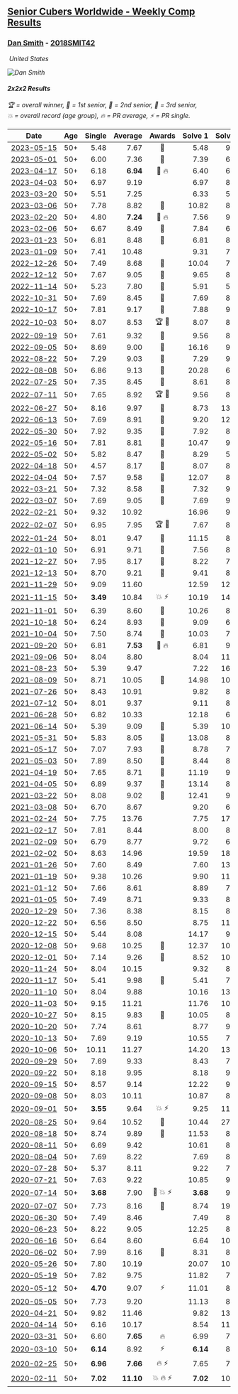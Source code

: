 <style>table {white-space: nowrap;}</style>
<link rel="stylesheet" type="text/css" href="/scw-comp/css/flags.css" />

## [Senior Cubers Worldwide - Weekly Comp Results](/scw-comp/results/)
### [Dan Smith](README.md) - [2018SMIT42](https://www.worldcubeassociation.org/persons/2018SMIT42?event=222)

<i class="flag flag-US" />&nbsp;United States

![Dan Smith](1678150280.jpg)

#### 2x2x2 Results

<span style="white-space: nowrap;">🏆 = overall winner</span>, <span style="white-space: nowrap;">🥇 = 1st senior</span>, <span style="white-space: nowrap;">🥈 = 2nd senior</span>, <span style="white-space: nowrap;">🥉 = 3rd senior</span>, <span style="white-space: nowrap;">💥 = overall record (age group)</span>, <span style="white-space: nowrap;">🔥 = PR average</span>, <span style="white-space: nowrap;">⚡ = PR single</span>.

| Date | Age | Single | Average | Awards | Solve 1 | Solve 2 | Solve 3 | Solve 4 | Solve 5 | Video |
| :--: | :--: | --: | --: | :--: | --: | --: | --: | --: | --: | :-- |
| [2023-05-15](../../results/2023-05-15/222.md) | 50+ | 5.48 | 7.67 | 🥈 | 5.48 | 9.76 | 5.98 | 8.91 | 8.11 | [Desktop](https://www.facebook.com/events/751816416413742/permalink/766104888318228) / [Mobile](https://m.facebook.com/events/751816416413742?view=permalink&id=766104888318228) |
| [2023-05-01](../../results/2023-05-01/222.md) | 50+ | 6.00 | 7.36 | 🥉 | 7.39 | 6.00 | 8.42 | 6.47 | 8.22 | [Desktop](https://www.facebook.com/events/751816416413742/permalink/759626742299376) / [Mobile](https://m.facebook.com/events/751816416413742?view=permalink&id=759626742299376) |
| [2023-04-17](../../results/2023-04-17/222.md) | 50+ | 6.18 | **6.94** | 🥉 🔥 | 6.40 | 6.18 | 8.06 | 9.24 | 6.36 | [Desktop](https://www.facebook.com/events/786804792820217/permalink/790393379128025) / [Mobile](https://m.facebook.com/events/786804792820217?view=permalink&id=790393379128025) |
| [2023-04-03](../../results/2023-04-03/222.md) | 50+ | 6.97 | 9.19 |  | 6.97 | 8.09 | 10.65 | 8.91 | 10.56 | [Desktop](https://www.facebook.com/events/542929047949179/permalink/548884737353610) / [Mobile](https://m.facebook.com/events/542929047949179?view=permalink&id=548884737353610) |
| [2023-03-20](../../results/2023-03-20/222.md) | 50+ | 5.51 | 7.25 |  | 6.33 | 5.51 | 8.98 | 8.54 | 6.89 | [Desktop](https://www.facebook.com/events/241366535002371/permalink/247262191079472) / [Mobile](https://m.facebook.com/events/241366535002371?view=permalink&id=247262191079472) |
| [2023-03-06](../../results/2023-03-06/222.md) | 50+ | 7.78 | 8.82 | 🥉 | 10.82 | 8.47 | 8.58 | 7.78 | 9.42 | [Desktop](https://www.facebook.com/events/229553919432988/permalink/233593172362396) / [Mobile](https://m.facebook.com/events/229553919432988?view=permalink&id=233593172362396) |
| [2023-02-20](../../results/2023-02-20/222.md) | 50+ | 4.80 | **7.24** | 🥇 🔥 | 7.56 | 9.26 | 4.89 | 10.78 | 4.80 | [Desktop](https://www.facebook.com/events/569225115154363/permalink/574398044637070) / [Mobile](https://m.facebook.com/events/569225115154363?view=permalink&id=574398044637070) |
| [2023-02-06](../../results/2023-02-06/222.md) | 50+ | 6.67 | 8.49 | 🥈 | 7.84 | 6.67 | 18.17 | 8.03 | 9.61 | [Desktop](https://www.facebook.com/events/592410912725072/permalink/599435548689275) / [Mobile](https://m.facebook.com/events/592410912725072?view=permalink&id=599435548689275) |
| [2023-01-23](../../results/2023-01-23/222.md) | 50+ | 6.81 | 8.48 | 🥈 | 6.81 | 8.33 | 8.92 | 8.97 | 8.19 | [Desktop](https://www.facebook.com/events/492735749600024/permalink/500786915461574) / [Mobile](https://m.facebook.com/events/492735749600024?view=permalink&id=500786915461574) |
| [2023-01-09](../../results/2023-01-09/222.md) | 50+ | 7.41 | 10.48 |  | 9.31 | 7.41 | 10.39 | 14.49 | 11.73 | [Desktop](https://www.facebook.com/events/4054783058080417/permalink/4061260254099364) / [Mobile](https://m.facebook.com/events/4054783058080417?view=permalink&id=4061260254099364) |
| [2022-12-26](../../results/2022-12-26/222.md) | 50+ | 7.49 | 8.68 | 🥉 | 10.04 | 7.49 | 7.60 | 9.83 | 8.61 | [Desktop](https://www.facebook.com/events/563573978559176/permalink/571258567790717) / [Mobile](https://m.facebook.com/events/563573978559176?view=permalink&id=571258567790717) |
| [2022-12-12](../../results/2022-12-12/222.md) | 50+ | 7.67 | 9.05 | 🥉 | 9.65 | 8.38 | 9.13 | 12.06 | 7.67 | [Desktop](https://www.facebook.com/events/1541409726309933/permalink/1562821384168767) / [Mobile](https://m.facebook.com/events/1541409726309933?view=permalink&id=1562821384168767) |
| [2022-11-14](../../results/2022-11-14/222.md) | 50+ | 5.23 | 7.80 | 🥇 | 5.91 | 5.23 | 18.80 | 9.33 | 8.16 | [Desktop](https://www.facebook.com/events/536496438309051/permalink/555082016450493) / [Mobile](https://m.facebook.com/events/536496438309051?view=permalink&id=555082016450493) |
| [2022-10-31](../../results/2022-10-31/222.md) | 50+ | 7.69 | 8.45 | 🥈 | 7.69 | 8.93 | 9.28 | 8.64 | 7.78 | [Desktop](https://www.facebook.com/events/536496438309051/permalink/540049357953759) / [Mobile](https://m.facebook.com/events/536496438309051?view=permalink&id=540049357953759) |
| [2022-10-17](../../results/2022-10-17/222.md) | 50+ | 7.81 | 9.17 | 🥈 | 7.88 | 9.07 | 7.81 | 15.08 | 10.56 | [Desktop](https://www.facebook.com/events/1113163972925182/permalink/1133045607603685) / [Mobile](https://m.facebook.com/events/1113163972925182?view=permalink&id=1133045607603685) |
| [2022-10-03](../../results/2022-10-03/222.md) | 50+ | 8.07 | 8.53 | 🏆 🥇 | 8.07 | 8.14 | 8.66 | 9.45 | 8.80 | [Desktop](https://www.facebook.com/events/1113163972925182/permalink/1123557638552482) / [Mobile](https://m.facebook.com/events/1113163972925182?view=permalink&id=1123557638552482) |
| [2022-09-19](../../results/2022-09-19/222.md) | 50+ | 7.61 | 9.32 | 🥈 | 9.56 | 8.37 | 10.14 | 7.61 | 10.02 | [Desktop](https://www.facebook.com/events/400132442274991/permalink/404665611821674) / [Mobile](https://m.facebook.com/events/400132442274991?view=permalink&id=404665611821674) |
| [2022-09-05](../../results/2022-09-05/222.md) | 50+ | 8.69 | 9.00 | 🥇 | 16.16 | 9.53 | 8.69 | 8.70 | 8.77 | [Desktop](https://www.facebook.com/events/865213714460720/permalink/866733184308773) / [Mobile](https://m.facebook.com/events/865213714460720?view=permalink&id=866733184308773) |
| [2022-08-22](../../results/2022-08-22/222.md) | 50+ | 7.29 | 9.03 | 🥉 | 7.29 | 9.22 | 10.08 | 9.60 | 8.28 | [Desktop](https://www.facebook.com/events/1050714292295463/permalink/1057863608247198) / [Mobile](https://m.facebook.com/events/1050714292295463?view=permalink&id=1057863608247198) |
| [2022-08-08](../../results/2022-08-08/222.md) | 50+ | 6.86 | 9.13 | 🥈 | 20.28 | 6.86 | 8.55 | 9.63 | 9.22 | [Desktop](https://www.facebook.com/events/825089031814345/permalink/827256258264289) / [Mobile](https://m.facebook.com/events/825089031814345?view=permalink&id=827256258264289) |
| [2022-07-25](../../results/2022-07-25/222.md) | 50+ | 7.35 | 8.45 | 🥉 | 8.61 | 8.23 | 8.52 | 8.66 | 7.35 | [Desktop](https://www.facebook.com/events/735191414262810/permalink/742305443551407) / [Mobile](https://m.facebook.com/events/735191414262810?view=permalink&id=742305443551407) |
| [2022-07-11](../../results/2022-07-11/222.md) | 50+ | 7.65 | 8.92 | 🏆 🥇 | 9.56 | 8.75 | 9.13 | 8.89 | 7.65 | [Desktop](https://www.facebook.com/events/1078979143022877/permalink/1088263122094479) / [Mobile](https://m.facebook.com/events/1078979143022877?view=permalink&id=1088263122094479) |
| [2022-06-27](../../results/2022-06-27/222.md) | 50+ | 8.16 | 9.97 | 🥈 | 8.73 | 13.75 | 8.16 | 10.32 | 10.87 | [Desktop](https://www.facebook.com/events/442599294039591/permalink/450597203239800) / [Mobile](https://m.facebook.com/events/442599294039591?view=permalink&id=450597203239800) |
| [2022-06-13](../../results/2022-06-13/222.md) | 50+ | 7.69 | 8.91 | 🥉 | 9.20 | 12.34 | 8.92 | 8.60 | 7.69 | [Desktop](https://www.facebook.com/events/1292279001590904/permalink/1300187590800045) / [Mobile](https://m.facebook.com/events/1292279001590904?view=permalink&id=1300187590800045) |
| [2022-05-30](../../results/2022-05-30/222.md) | 50+ | 7.92 | 9.35 | 🥈 | 7.92 | 8.70 | 13.44 | 9.50 | 9.84 | [Desktop](https://www.facebook.com/events/378345394109427/permalink/385911100019523) / [Mobile](https://m.facebook.com/events/378345394109427?view=permalink&id=385911100019523) |
| [2022-05-16](../../results/2022-05-16/222.md) | 50+ | 7.81 | 8.81 | 🥈 | 10.47 | 9.79 | 8.16 | 7.81 | 8.49 | [Desktop](https://www.facebook.com/events/359265572736727/permalink/367419885254629) / [Mobile](https://m.facebook.com/events/359265572736727?view=permalink&id=367419885254629) |
| [2022-05-02](../../results/2022-05-02/222.md) | 50+ | 5.82 | 8.47 | 🥉 | 8.29 | 5.82 | 8.18 | 8.95 | 11.90 | [Desktop](https://www.facebook.com/events/5764445473571551/permalink/5800167613332670) / [Mobile](https://m.facebook.com/events/5764445473571551?view=permalink&id=5800167613332670) |
| [2022-04-18](../../results/2022-04-18/222.md) | 50+ | 4.57 | 8.17 | 🥇 | 8.07 | 8.23 | 10.42 | 8.21 | 4.57 | [Desktop](https://www.facebook.com/events/558832345492635/permalink/562722535103616) / [Mobile](https://m.facebook.com/events/558832345492635?view=permalink&id=562722535103616) |
| [2022-04-04](../../results/2022-04-04/222.md) | 50+ | 7.57 | 9.58 | 🥉 | 12.07 | 8.30 | 11.13 | 9.32 | 7.57 | [Desktop](https://www.facebook.com/events/655069328915915/permalink/663065878116260) / [Mobile](https://m.facebook.com/events/655069328915915?view=permalink&id=663065878116260) |
| [2022-03-21](../../results/2022-03-21/222.md) | 50+ | 7.32 | 8.58 | 🥈 | 7.32 | 9.52 | 8.48 | 9.09 | 8.16 | [Desktop](https://www.facebook.com/events/1418360898645376/permalink/1428074901007309) / [Mobile](https://m.facebook.com/events/1418360898645376?view=permalink&id=1428074901007309) |
| [2022-03-07](../../results/2022-03-07/222.md) | 50+ | 7.69 | 9.05 | 🥉 | 7.69 | 9.38 | 28.53 | 9.92 | 7.85 | [Desktop](https://www.facebook.com/events/543808583529148/permalink/551470076096332) / [Mobile](https://m.facebook.com/events/543808583529148?view=permalink&id=551470076096332) |
| [2022-02-21](../../results/2022-02-21/222.md) | 50+ | 9.32 | 10.92 |  | 16.96 | 9.79 | 12.83 | 10.13 | 9.32 | [Desktop](https://www.facebook.com/events/509549287201075/permalink/518503102972360) / [Mobile](https://m.facebook.com/events/509549287201075?view=permalink&id=518503102972360) |
| [2022-02-07](../../results/2022-02-07/222.md) | 50+ | 6.95 | 7.95 | 🏆 🥇 | 7.67 | 8.84 | 9.01 | 6.95 | 7.33 | [Desktop](https://www.facebook.com/events/1012592279358180/permalink/1020784621872279) / [Mobile](https://m.facebook.com/events/1012592279358180?view=permalink&id=1020784621872279) |
| [2022-01-24](../../results/2022-01-24/222.md) | 50+ | 8.01 | 9.47 | 🥈 | 11.15 | 8.58 | 10.51 | 9.31 | 8.01 | [Desktop](https://www.facebook.com/events/1729699367421612/permalink/1734633546928194) / [Mobile](https://m.facebook.com/events/1729699367421612?view=permalink&id=1734633546928194) |
| [2022-01-10](../../results/2022-01-10/222.md) | 50+ | 6.91 | 9.71 | 🥉 | 7.56 | 8.57 | 13.87 | 13.00 | 6.91 | [Desktop](https://www.facebook.com/events/461056852143654/permalink/468977054684967) / [Mobile](https://m.facebook.com/events/461056852143654?view=permalink&id=468977054684967) |
| [2021-12-27](../../results/2021-12-27/222.md) | 50+ | 7.95 | 8.17 | 🥈 | 8.22 | 7.95 | 9.67 | 7.99 | 8.29 | [Desktop](https://www.facebook.com/events/343359980546742/permalink/350516676497739) / [Mobile](https://m.facebook.com/events/343359980546742?view=permalink&id=350516676497739) |
| [2021-12-13](../../results/2021-12-13/222.md) | 50+ | 8.70 | 9.21 | 🥈 | 9.41 | 8.70 | 9.43 | 9.84 | 8.78 | [Desktop](https://www.facebook.com/events/273334328175697/permalink/277772027731927) / [Mobile](https://m.facebook.com/events/273334328175697?view=permalink&id=277772027731927) |
| [2021-11-29](../../results/2021-11-29/222.md) | 50+ | 9.09 | 11.60 |  | 12.59 | 12.79 | 14.19 | 9.09 | 9.43 | [Desktop](https://www.facebook.com/events/401731615009477/permalink/410579184124720) / [Mobile](https://m.facebook.com/events/401731615009477?view=permalink&id=410579184124720) |
| [2021-11-15](../../results/2021-11-15/222.md) | 50+ | **3.49** | 10.84 | 💥 ⚡ | 10.19 | 14.13 | 8.21 | **3.49** | 16.35 | [Desktop](https://www.facebook.com/events/717487009641909/permalink/725392432184700) / [Mobile](https://m.facebook.com/events/717487009641909?view=permalink&id=725392432184700) |
| [2021-11-01](../../results/2021-11-01/222.md) | 50+ | 6.39 | 8.60 | 🥇 | 10.26 | 8.70 | 9.32 | 6.39 | 7.77 | [Desktop](https://www.facebook.com/events/556108165479652/permalink/563976891359446) / [Mobile](https://m.facebook.com/events/556108165479652?view=permalink&id=563976891359446) |
| [2021-10-18](../../results/2021-10-18/222.md) | 50+ | 6.24 | 8.93 | 🥉 | 9.09 | 6.24 | 8.36 | 12.45 | 9.33 | [Desktop](https://www.facebook.com/events/261213032615951/permalink/269620588441862) / [Mobile](https://m.facebook.com/events/261213032615951?view=permalink&id=269620588441862) |
| [2021-10-04](../../results/2021-10-04/222.md) | 50+ | 7.50 | 8.74 | 🥉 | 10.03 | 7.50 | 8.59 | 9.52 | 8.11 | [Desktop](https://www.facebook.com/events/1102565390277531/permalink/1111627532704650) / [Mobile](https://m.facebook.com/events/1102565390277531?view=permalink&id=1111627532704650) |
| [2021-09-20](../../results/2021-09-20/222.md) | 50+ | 6.81 | **7.53** | 🥉 🔥 | 6.81 | 9.84 | 6.84 | 8.45 | 7.31 | [Desktop](https://www.facebook.com/events/836337370416586/permalink/842805336436456) / [Mobile](https://m.facebook.com/events/836337370416586?view=permalink&id=842805336436456) |
| [2021-09-06](../../results/2021-09-06/222.md) | 50+ | 8.04 | 8.80 |  | 8.04 | 11.15 | 9.03 | 9.22 | 8.15 | [Desktop](https://www.facebook.com/events/208105634636421/permalink/216685413778443) / [Mobile](https://m.facebook.com/events/208105634636421?view=permalink&id=216685413778443) |
| [2021-08-23](../../results/2021-08-23/222.md) | 50+ | 5.39 | 9.47 |  | 7.22 | 16.50 | 9.70 | 5.39 | 11.50 | [Desktop](https://www.facebook.com/events/992549044856331/permalink/1001855843925651) / [Mobile](https://m.facebook.com/events/992549044856331?view=permalink&id=1001855843925651) |
| [2021-08-09](../../results/2021-08-09/222.md) | 50+ | 8.71 | 10.05 | 🥉 | 14.98 | 10.30 | 10.63 | 9.21 | 8.71 | [Desktop](https://www.facebook.com/events/799005364067137/permalink/806392143328459) / [Mobile](https://m.facebook.com/events/799005364067137?view=permalink&id=806392143328459) |
| [2021-07-26](../../results/2021-07-26/222.md) | 50+ | 8.43 | 10.91 |  | 9.82 | 8.43 | 11.32 | 15.16 | 11.59 | [Desktop](https://www.facebook.com/events/345405150546336/permalink/354823506271167) / [Mobile](https://m.facebook.com/events/345405150546336?view=permalink&id=354823506271167) |
| [2021-07-12](../../results/2021-07-12/222.md) | 50+ | 8.01 | 9.37 |  | 9.11 | 8.01 | 10.41 | 8.58 | 11.75 | [Desktop](https://www.facebook.com/events/849999075950147/permalink/860525301564191) / [Mobile](https://m.facebook.com/events/849999075950147?view=permalink&id=860525301564191) |
| [2021-06-28](../../results/2021-06-28/222.md) | 50+ | 6.82 | 10.33 |  | 12.18 | 6.82 | 13.99 | 8.94 | 9.87 | [Desktop](https://www.facebook.com/events/849999075950147/permalink/860525301564191) / [Mobile](https://m.facebook.com/events/849999075950147?view=permalink&id=860525301564191) |
| [2021-06-14](../../results/2021-06-14/222.md) | 50+ | 5.39 | 9.09 | 🥉 | 5.39 | 10.96 | 9.10 | 7.22 | 10.96 | [Desktop](https://www.facebook.com/events/318989363128881/permalink/328347518859732) / [Mobile](https://m.facebook.com/events/318989363128881?view=permalink&id=328347518859732) |
| [2021-05-31](../../results/2021-05-31/222.md) | 50+ | 5.83 | 8.05 | 🥉 | 13.08 | 8.40 | 8.97 | 5.83 | 6.78 | [Desktop](https://www.facebook.com/events/477312563557358/permalink/485128709442410) / [Mobile](https://m.facebook.com/events/477312563557358?view=permalink&id=485128709442410) |
| [2021-05-17](../../results/2021-05-17/222.md) | 50+ | 7.07 | 7.93 | 🥉 | 8.78 | 7.07 | 8.57 | 7.81 | 7.42 | [Desktop](https://www.facebook.com/events/294093895691078/permalink/302943118139489) / [Mobile](https://m.facebook.com/events/294093895691078?view=permalink&id=302943118139489) |
| [2021-05-03](../../results/2021-05-03/222.md) | 50+ | 7.89 | 8.50 | 🥉 | 8.44 | 8.43 | 8.63 | 7.89 | 10.07 | [Desktop](https://www.facebook.com/events/2542204919406396/permalink/2551425038484384) / [Mobile](https://m.facebook.com/events/2542204919406396?view=permalink&id=2551425038484384) |
| [2021-04-19](../../results/2021-04-19/222.md) | 50+ | 7.65 | 8.71 | 🥉 | 11.19 | 9.93 | 8.26 | 7.65 | 7.95 | [Desktop](https://www.facebook.com/events/195346665532379/permalink/202233171510395) / [Mobile](https://m.facebook.com/events/195346665532379?view=permalink&id=202233171510395) |
| [2021-04-05](../../results/2021-04-05/222.md) | 50+ | 6.89 | 9.37 | 🥈 | 13.14 | 8.76 | 6.89 | 9.98 | 9.37 | [Desktop](https://www.facebook.com/events/486157032419819/permalink/493228768379312) / [Mobile](https://m.facebook.com/events/486157032419819?view=permalink&id=493228768379312) |
| [2021-03-22](../../results/2021-03-22/222.md) | 50+ | 8.08 | 9.02 | 🥉 | 12.41 | 9.19 | 8.08 | 9.57 | 8.29 | [Desktop](https://www.facebook.com/events/802754890451423/permalink/810519909674921) / [Mobile](https://m.facebook.com/events/802754890451423?view=permalink&id=810519909674921) |
| [2021-03-08](../../results/2021-03-08/222.md) | 50+ | 6.70 | 8.67 |  | 9.20 | 6.70 | 8.02 | 12.02 | 8.80 | [Desktop](https://www.facebook.com/events/286026952942446/permalink/294539528757855) / [Mobile](https://m.facebook.com/events/286026952942446?view=permalink&id=294539528757855) |
| [2021-02-24](../../results/2021-02-24/222.md) | 50+ | 7.75 | 13.76 |  | 7.75 | 17.98 | 15.31 | 16.80 | 9.18 | [Desktop](https://www.facebook.com/events/264199631979561/permalink/272355064497351) / [Mobile](https://m.facebook.com/events/264199631979561?view=permalink&id=272355064497351) |
| [2021-02-17](../../results/2021-02-17/222.md) | 50+ | 7.81 | 8.44 |  | 8.00 | 8.72 | 8.59 | 9.52 | 7.81 | [Desktop](https://www.facebook.com/events/2846210318979915/permalink/2850254278575519) / [Mobile](https://m.facebook.com/events/2846210318979915?view=permalink&id=2850254278575519) |
| [2021-02-09](../../results/2021-02-09/222.md) | 50+ | 6.79 | 8.77 |  | 9.72 | 6.79 | 13.88 | 7.47 | 9.13 | [Desktop](https://www.facebook.com/events/749806039307047/permalink/753492442271740) / [Mobile](https://m.facebook.com/events/749806039307047?view=permalink&id=753492442271740) |
| [2021-02-02](../../results/2021-02-02/222.md) | 50+ | 8.63 | 14.96 |  | 19.59 | 18.74 | 13.68 | 8.63 | 12.45 | [Desktop](https://www.facebook.com/events/176364004262939/permalink/179872603912079) / [Mobile](https://m.facebook.com/events/176364004262939?view=permalink&id=179872603912079) |
| [2021-01-26](../../results/2021-01-26/222.md) | 50+ | 7.60 | 8.49 |  | 7.60 | 13.10 | 8.66 | 7.71 | 9.11 | [Desktop](https://www.facebook.com/events/415506712992555/permalink/418747709335122) / [Mobile](https://m.facebook.com/events/415506712992555?view=permalink&id=418747709335122) |
| [2021-01-19](../../results/2021-01-19/222.md) | 50+ | 9.38 | 10.26 |  | 9.90 | 11.42 | 9.98 | 9.38 | 10.90 | [Desktop](https://www.facebook.com/events/259430338941057/permalink/262561928627898) / [Mobile](https://m.facebook.com/events/259430338941057?view=permalink&id=262561928627898) |
| [2021-01-12](../../results/2021-01-12/222.md) | 50+ | 7.66 | 8.61 |  | 8.89 | 7.66 | 12.10 | 8.48 | 8.47 | [Desktop](https://www.facebook.com/events/154842819532367/permalink/157811845902131) / [Mobile](https://m.facebook.com/events/154842819532367?view=permalink&id=157811845902131) |
| [2021-01-05](../../results/2021-01-05/222.md) | 50+ | 7.49 | 8.71 |  | 9.33 | 8.66 | 9.53 | 8.13 | 7.49 | [Desktop](https://www.facebook.com/events/237822631087555/permalink/242197453983406) / [Mobile](https://m.facebook.com/events/237822631087555?view=permalink&id=242197453983406) |
| [2020-12-29](../../results/2020-12-29/222.md) | 50+ | 7.36 | 8.38 |  | 8.15 | 8.89 | 9.68 | 7.36 | 8.11 | [Desktop](https://www.facebook.com/events/807437066779451/permalink/810803849776106) / [Mobile](https://m.facebook.com/events/807437066779451?view=permalink&id=810803849776106) |
| [2020-12-22](../../results/2020-12-22/222.md) | 50+ | 6.56 | 8.50 |  | 8.75 | 11.64 | 6.80 | 9.96 | 6.56 | [Desktop](https://www.facebook.com/events/415132489930417/permalink/420037636106569) / [Mobile](https://m.facebook.com/events/415132489930417?view=permalink&id=420037636106569) |
| [2020-12-15](../../results/2020-12-15/222.md) | 50+ | 5.44 | 8.08 |  | 14.17 | 9.07 | 5.44 | 7.41 | 7.77 | [Desktop](https://www.facebook.com/events/804969103386330/permalink/808623509687556) / [Mobile](https://m.facebook.com/events/804969103386330?view=permalink&id=808623509687556) |
| [2020-12-08](../../results/2020-12-08/222.md) | 50+ | 9.68 | 10.25 | 🥉 | 12.37 | 10.14 | 9.68 | 10.49 | 10.13 | [Desktop](https://www.facebook.com/events/1026387727837469/permalink/1030581224084786) / [Mobile](https://m.facebook.com/events/1026387727837469?view=permalink&id=1030581224084786) |
| [2020-12-01](../../results/2020-12-01/222.md) | 50+ | 7.14 | 9.26 | 🥉 | 8.52 | 10.22 | 7.14 | 9.05 | 10.88 | [Desktop](https://www.facebook.com/events/456949201957439/permalink/460979414887751) / [Mobile](https://m.facebook.com/events/456949201957439?view=permalink&id=460979414887751) |
| [2020-11-24](../../results/2020-11-24/222.md) | 50+ | 8.04 | 10.15 |  | 9.32 | 8.04 | 10.22 | 13.21 | 10.92 | [Desktop](https://www.facebook.com/events/418254925863499/permalink/422426922112966) / [Mobile](https://m.facebook.com/events/418254925863499?view=permalink&id=422426922112966) |
| [2020-11-17](../../results/2020-11-17/222.md) | 50+ | 5.41 | 9.98 | 🥉 | 5.41 | 7.92 | 11.25 | 10.76 | 11.36 | [Desktop](https://www.facebook.com/events/770207250227350/permalink/774383689809706) / [Mobile](https://m.facebook.com/events/770207250227350?view=permalink&id=774383689809706) |
| [2020-11-10](../../results/2020-11-10/222.md) | 50+ | 8.04 | 9.88 |  | 10.16 | 13.59 | 8.68 | 8.04 | 10.81 | [Desktop](https://www.facebook.com/events/355672432175632/permalink/360858188323723) / [Mobile](https://m.facebook.com/events/355672432175632?view=permalink&id=360858188323723) |
| [2020-11-03](../../results/2020-11-03/222.md) | 50+ | 9.15 | 11.21 |  | 11.76 | 10.35 | 11.53 | 9.15 | 12.09 | [Desktop](https://www.facebook.com/events/1239637256416110/permalink/1246188059094363) / [Mobile](https://m.facebook.com/events/1239637256416110?view=permalink&id=1246188059094363) |
| [2020-10-27](../../results/2020-10-27/222.md) | 50+ | 8.15 | 9.83 | 🥉 | 10.05 | 8.15 | 10.07 | 9.37 | 12.87 | [Desktop](https://www.facebook.com/events/814285582657691/permalink/820054678747448) / [Mobile](https://m.facebook.com/events/814285582657691?view=permalink&id=820054678747448) |
| [2020-10-20](../../results/2020-10-20/222.md) | 50+ | 7.74 | 8.61 |  | 8.77 | 9.09 | 11.52 | 7.74 | 7.96 | [Desktop](https://www.facebook.com/events/1017705805364611/permalink/1023491131452745) / [Mobile](https://m.facebook.com/events/1017705805364611?view=permalink&id=1023491131452745) |
| [2020-10-13](../../results/2020-10-13/222.md) | 50+ | 7.69 | 9.19 |  | 10.55 | 7.86 | 9.17 | 11.06 | 7.69 | [Desktop](https://www.facebook.com/events/2855876438029747/permalink/2861983924085665) / [Mobile](https://m.facebook.com/events/2855876438029747?view=permalink&id=2861983924085665) |
| [2020-10-06](../../results/2020-10-06/222.md) | 50+ | 10.11 | 11.27 |  | 14.20 | 13.09 | 10.11 | 10.42 | 10.31 | [Desktop](https://www.facebook.com/events/1202263490156156/permalink/1213252789057226) / [Mobile](https://m.facebook.com/events/1202263490156156?view=permalink&id=1213252789057226) |
| [2020-09-29](../../results/2020-09-29/222.md) | 50+ | 7.69 | 9.33 |  | 8.43 | 7.69 | 11.16 | 8.39 | 14.07 | [Desktop](https://www.facebook.com/events/1202263490156156/permalink/1207148723000966) / [Mobile](https://m.facebook.com/events/1202263490156156?view=permalink&id=1207148723000966) |
| [2020-09-22](../../results/2020-09-22/222.md) | 50+ | 8.18 | 9.95 |  | 8.18 | 9.97 | 8.20 | 12.94 | 11.68 | [Desktop](https://www.facebook.com/events/349197636276246/permalink/352926999236643) / [Mobile](https://m.facebook.com/events/349197636276246?view=permalink&id=352926999236643) |
| [2020-09-15](../../results/2020-09-15/222.md) | 50+ | 8.57 | 9.14 |  | 12.22 | 9.48 | 8.57 | 8.74 | 9.19 | [Desktop](https://www.facebook.com/events/3404368289613252/permalink/3426779767372104) / [Mobile](https://m.facebook.com/events/3404368289613252?view=permalink&id=3426779767372104) |
| [2020-09-08](../../results/2020-09-08/222.md) | 50+ | 8.03 | 10.11 |  | 10.87 | 8.90 | 10.57 | 8.03 | 14.61 | [Desktop](https://www.facebook.com/events/660661614881054/permalink/666329640980918) / [Mobile](https://m.facebook.com/events/660661614881054?view=permalink&id=666329640980918) |
| [2020-09-01](../../results/2020-09-01/222.md) | 50+ | **3.55** | 9.64 | 💥 ⚡ | 9.25 | 11.25 | 11.41 | **3.55** | 8.43 | [Desktop](https://www.facebook.com/events/652945192290048/permalink/658660798385154) / [Mobile](https://m.facebook.com/events/652945192290048?view=permalink&id=658660798385154) |
| [2020-08-25](../../results/2020-08-25/222.md) | 50+ | 9.64 | 10.52 | 🥉 | 10.44 | 27.86 | 9.64 | 10.54 | 10.58 | [Desktop](https://www.facebook.com/events/2812216602434889/permalink/2817941285195754) / [Mobile](https://m.facebook.com/events/2812216602434889?view=permalink&id=2817941285195754) |
| [2020-08-18](../../results/2020-08-18/222.md) | 50+ | 8.74 | 9.89 | 🥉 | 11.53 | 8.99 | 8.74 | 9.16 | 22.31 | [Desktop](https://www.facebook.com/events/357518755418063/permalink/362465698256702) / [Mobile](https://m.facebook.com/events/357518755418063?view=permalink&id=362465698256702) |
| [2020-08-11](../../results/2020-08-11/222.md) | 50+ | 6.69 | 9.42 |  | 10.61 | 8.38 | 6.69 | 9.27 | 10.83 | [Desktop](https://www.facebook.com/events/338631130511019/permalink/342815563425909) / [Mobile](https://m.facebook.com/events/338631130511019?view=permalink&id=342815563425909) |
| [2020-08-04](../../results/2020-08-04/222.md) | 50+ | 7.69 | 8.22 |  | 7.69 | 8.12 | 8.75 | 8.56 | 7.97 | [Desktop](https://www.facebook.com/events/748440219235440/permalink/752547638824698) / [Mobile](https://m.facebook.com/events/748440219235440?view=permalink&id=752547638824698) |
| [2020-07-28](../../results/2020-07-28/222.md) | 50+ | 5.37 | 8.11 |  | 9.22 | 7.54 | 5.37 | 7.57 | 9.22 | [Desktop](https://www.facebook.com/events/708566320000803/permalink/713609006163201) / [Mobile](https://m.facebook.com/events/708566320000803?view=permalink&id=713609006163201) |
| [2020-07-21](../../results/2020-07-21/222.md) | 50+ | 7.63 | 9.22 |  | 10.85 | 9.01 | 11.12 | 7.81 | 7.63 | [Desktop](https://www.facebook.com/events/1842039515939197/permalink/1847128298763652) / [Mobile](https://m.facebook.com/events/1842039515939197?view=permalink&id=1847128298763652) |
| [2020-07-14](../../results/2020-07-14/222.md) | 50+ | **3.68** | 7.90 | 🥈 💥 ⚡ | **3.68** | 9.04 | 7.64 | 7.01 | 11.74 | [Desktop](https://www.facebook.com/events/1157754364595802/permalink/1162027974168441) / [Mobile](https://m.facebook.com/events/1157754364595802?view=permalink&id=1162027974168441) |
| [2020-07-07](../../results/2020-07-07/222.md) | 50+ | 7.73 | 8.16 | 🥉 | 8.74 | 19.97 | 7.73 | 7.98 | 7.75 | [Desktop](https://www.facebook.com/events/271667090769235/permalink/275875460348398) / [Mobile](https://m.facebook.com/events/271667090769235?view=permalink&id=275875460348398) |
| [2020-06-30](../../results/2020-06-30/222.md) | 50+ | 7.49 | 8.46 |  | 7.49 | 8.68 | 11.05 | 8.19 | 8.52 | [Desktop](https://www.facebook.com/events/679860472562391/permalink/683290798886025) / [Mobile](https://m.facebook.com/events/679860472562391?view=permalink&id=683290798886025) |
| [2020-06-23](../../results/2020-06-23/222.md) | 50+ | 8.22 | 9.05 |  | 12.25 | 8.29 | 8.96 | 9.89 | 8.22 | [Desktop](https://www.facebook.com/events/722150235200875/permalink/726725404743358) / [Mobile](https://m.facebook.com/events/722150235200875?view=permalink&id=726725404743358) |
| [2020-06-16](../../results/2020-06-16/222.md) | 50+ | 6.64 | 8.60 |  | 6.64 | 10.83 | 9.00 | 8.87 | 7.92 | [Desktop](https://www.facebook.com/events/604103587178706/permalink/608926896696375) / [Mobile](https://m.facebook.com/events/604103587178706?view=permalink&id=608926896696375) |
| [2020-06-02](../../results/2020-06-02/222.md) | 50+ | 7.99 | 8.16 | 🥉 | 8.31 | 8.14 | 8.04 | 8.51 | 7.99 | [Desktop](https://www.facebook.com/events/3373950429496747/permalink/3381536338738156) / [Mobile](https://m.facebook.com/events/3373950429496747?view=permalink&id=3381536338738156) |
| [2020-05-26](../../results/2020-05-26/222.md) | 50+ | 7.80 | 10.19 |  | 20.07 | 10.41 | 7.80 | 10.55 | 9.60 | [Desktop](https://www.facebook.com/events/688407551989463/permalink/692476188249266) / [Mobile](https://m.facebook.com/events/688407551989463?view=permalink&id=692476188249266) |
| [2020-05-19](../../results/2020-05-19/222.md) | 50+ | 7.82 | 9.75 |  | 11.82 | 7.82 | 9.25 | 15.42 | 8.17 | [Desktop](https://www.facebook.com/events/1880761498725633/permalink/1886031668198616) / [Mobile](https://m.facebook.com/events/1880761498725633?view=permalink&id=1886031668198616) |
| [2020-05-12](../../results/2020-05-12/222.md) | 50+ | **4.70** | 9.07 | ⚡ | 11.01 | 8.37 | **4.70** | 20.08 | 7.84 | [Desktop](https://www.facebook.com/events/546188069600739/permalink/549592292593650) / [Mobile](https://m.facebook.com/events/546188069600739?view=permalink&id=549592292593650) |
| [2020-05-05](../../results/2020-05-05/222.md) | 50+ | 7.73 | 9.20 |  | 11.13 | 8.25 | 8.72 | 10.64 | 7.73 | [Desktop](https://www.facebook.com/events/3313106775587396/permalink/3317956148435792) / [Mobile](https://m.facebook.com/events/3313106775587396?view=permalink&id=3317956148435792) |
| [2020-04-21](../../results/2020-04-21/222.md) | 50+ | 9.82 | 11.46 |  | 9.82 | 13.22 | 10.47 | 13.60 | 10.69 | [Desktop](https://www.facebook.com/events/880278499062375/permalink/885046368585588) / [Mobile](https://m.facebook.com/events/880278499062375?view=permalink&id=885046368585588) |
| [2020-04-14](../../results/2020-04-14/222.md) | 50+ | 6.16 | 10.17 |  | 8.54 | 11.91 | 10.05 | 6.16 | 16.82 | [Desktop](https://www.facebook.com/events/982619255468618/permalink/987002058363671) / [Mobile](https://m.facebook.com/events/982619255468618?view=permalink&id=987002058363671) |
| [2020-03-31](../../results/2020-03-31/222.md) | 50+ | 6.60 | **7.65** | 🔥 | 6.99 | 7.90 | 9.91 | 8.07 | 6.60 | [Desktop](https://www.facebook.com/events/637372103486119/permalink/640639133159416) / [Mobile](https://m.facebook.com/events/637372103486119?view=permalink&id=640639133159416) |
| [2020-03-10](../../results/2020-03-10/222.md) | 50+ | **6.14** | 8.92 | ⚡ | **6.14** | 8.69 | 8.95 | 11.50 | 9.11 | [Desktop](https://www.facebook.com/events/654143022005686/permalink/654711775282144) / [Mobile](https://m.facebook.com/events/654143022005686?view=permalink&id=654711775282144) |
| [2020-02-25](../../results/2020-02-25/222.md) | 50+ | **6.96** | **7.66** | 🔥 ⚡ | 7.65 | 7.63 | 10.87 | 7.71 | **6.96** | [Desktop](https://www.facebook.com/events/2972213492840148/permalink/2974060309322133) / [Mobile](https://m.facebook.com/events/2972213492840148?view=permalink&id=2974060309322133) |
| [2020-02-11](../../results/2020-02-11/222.md) | 50+ | **7.02** | **11.10** | 💥 🔥 ⚡ | **7.02** | 10.20 | 11.13 | 11.96 | 14.87 | [Desktop](https://www.facebook.com/events/176704156956327/permalink/178124056814337) / [Mobile](https://m.facebook.com/events/176704156956327?view=permalink&id=178124056814337) |


<!-- Global site tag (gtag.js) - Google Analytics -->
<script async src="https://www.googletagmanager.com/gtag/js?id=UA-86348435-3"></script>
<script>window.dataLayer = window.dataLayer || []; function gtag() {dataLayer.push(arguments);} gtag('js', new Date()); gtag('config', 'UA-86348435-3');</script>
